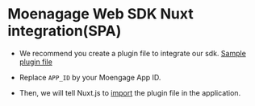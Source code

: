 # Moenagage Web SDK Nuxt integration(SPA)

- We recommend you create a plugin file to integrate our sdk. [Sample plugin file](https://github.com/moengage/webSDK-sample/blob/master/nuxt-spa/plugins/moe.js)

- Replace `APP_ID` by your Moengage App ID.

- Then, we will tell Nuxt.js to [import](https://github.com/moengage/webSDK-sample/blob/master/nuxt-spa/nuxt.config.js#L38) the plugin file in the application. 


